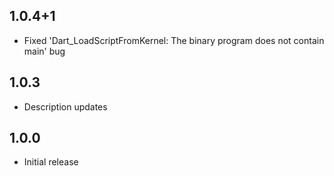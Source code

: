 ## 1.0.4+1

- Fixed 'Dart_LoadScriptFromKernel: The binary program does not contain main' bug

## 1.0.3

- Description updates

## 1.0.0

- Initial release
